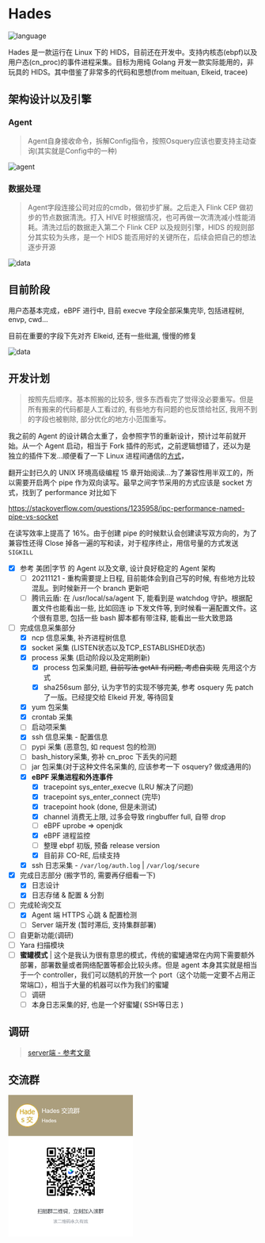 # Hades

![language](https://shields.io/github/languages/top/chriskalix/HIDS-Linux)

Hades 是一款运行在 Linux 下的 HIDS，目前还在开发中。支持内核态(ebpf)以及用户态(cn_proc)的事件进程采集。目标为用纯 Golang 开发一款实际能用的，非玩具的 HIDS。其中借鉴了非常多的代码和思想(from meituan, Elkeid, tracee)

## 架构设计以及引擎

### Agent

> Agent自身接收命令，拆解Config指令，按照Osquery应该也要支持主动查询(其实就是Config中的一种)

![agent](https://github.com/chriskaliX/HIDS-Linux/blob/main/imgs/agent.png)

### 数据处理

> Agent字段连接公司对应的cmdb，做初步扩展。之后走入 Flink CEP 做初步的节点数据清洗。打入 HIVE 时根据情况，也可再做一次清洗减小性能消耗。清洗过后的数据走入第二个 Flink CEP 以及规则引擎，HIDS 的规则部分其实较为头疼，是一个 HIDS 能否用好的关键所在，后续会把自己的想法逐步开源

![data](https://github.com/chriskaliX/HIDS-Linux/blob/main/imgs/data_analyze.png)

## 目前阶段

用户态基本完成，eBPF 进行中, 目前 execve 字段全部采集完毕, 包括进程树, envp, cwd...

目前在重要的字段下先对齐 Elkeid, 还有一些纰漏, 慢慢的修复

![data](https://github.com/chriskaliX/HIDS-Linux/blob/main/imgs/examples.png)

## 开发计划

> 按照先后顺序。基本照搬的比较多, 很多东西看完了觉得没必要重写。但是所有搬来的代码都是人工看过的, 有些地方有问题的也反馈给社区, 我用不到的字段也被剔除, 部分优化的地方小范围重写。

我之前的 Agent 的设计耦合太重了，会参照字节的重新设计，预计过年前就开始。从一个 Agent 启动，相当于 Fork 插件的形式，之前逻辑想错了，还以为是独立的插件下发...顺便看了一下 Linux 进程间通信的[方式](https://www.linuxprobe.com/linux-process-method.html)，

翻开尘封已久的 UNIX 环境高级编程 15 章开始阅读...为了兼容性用半双工的，所以需要开启两个 pipe 作为双向读写。最早之间字节采用的方式应该是 socket 方式，找到了 performance 对比如下

https://stackoverflow.com/questions/1235958/ipc-performance-named-pipe-vs-socket

在读写效率上提高了 16%。由于创建 pipe 的时候默认会创建读写双方向的，为了兼容性还得 Close 掉各一遍的写和读，对于程序终止，用信号量的方式发送 `SIGKILL` 

- [x] 参考 美团|字节 的 Agent 以及文章, 设计良好稳定的 Agent 架构
  - [ ] 20211121 - 重构需要提上日程, 目前能体会到自己写的时候, 有些地方比较混乱。到时候新开一个 branch 更新吧
  - [ ] 腾讯云盾: 在 /usr/local/sa/agent 下, 能看到是 watchdog 守护。根据配置文件也能看出一些, 比如回连 ip 下发文件等, 到时候看一遍配置文件。这个很有意思, 包括一些 bash 脚本都有带注释, 能看出一些大致思路
- [ ] 完成信息采集部分
  - [x] ncp 信息采集, 补齐进程树信息
  - [x] socket 采集 (LISTEN状态以及TCP_ESTABLISHED状态)
  - [x] process 采集 (启动阶段以及定期刷新)
    - [x] process 包采集问题, ~~目前写法 getAll 有问题, 考虑自实现~~ 先用这个方式
    - [x] sha256sum 部分, 认为字节的实现不够完美, 参考 osquery 先 patch 了一版。已经提交给 Elkeid 开发, 等待回复
  - [x] yum 包采集
  - [x] crontab 采集
  - [ ] 启动项采集
  - [x] ssh 信息采集 - 配置信息
  - [ ] pypi 采集 (恶意包, 如 request 包的检测)
  - [ ] bash_history采集, 弥补 cn_proc 下丢失的问题
  - [ ] jar 包采集(对于这种文件名采集的, 应该参考一下 osquery? 做成通用的)
  - [x] **eBPF 采集进程和外连事件**
    - [x] tracepoint sys_enter_execve (LRU 解决了问题)
    - [x] tracepoint sys_enter_connect (完毕)
    - [x] tracepoint hook (done, 但是未测试)
    - [x] channel 消费无上限, 过多会导致 ringbuffer full, 自带 drop
    - [ ] eBPF uprobe => openjdk
    - [x] eBPF 进程监控
    - [ ] 整理 ebpf 初版, 预备 release version
    - [x] 目前非 CO-RE, 后续支持
  - [x] ssh 日志采集 - `/var/log/auth.log` | `/var/log/secure`
- [x] 完成日志部分 (搬字节的, 需要再仔细看一下)
  - [x] 日志设计
  - [x] 日志存储 & 配置 & 分割
- [ ] 完成轮询交互
  - [x] Agent 端 HTTPS 心跳 & 配置检测
  - [ ] Server 端开发 (暂时滞后, 支持集群部署)
- [ ] 自更新功能(调研)
- [ ] Yara 扫描模块
- [ ] **蜜罐模式** | 这个是我认为很有意思的模式，传统的蜜罐通常在内网下需要额外部署，部署数量或者网络配置等都会比较头疼。但是 agent 本身其实就是相当于一个 controller，我们可以随机的开放一个 port（这个功能一定要不占用正常端口），相当于大量的机器可以作为我们的蜜罐
  - [ ] 调研
  - [ ] 本身日志采集的好, 也是一个好蜜罐( SSH等日志 )

## 调研

> [server端 - 参考文章](https://programmer.group/grpc-service-discovery-amp-load-balancing.html)

## 交流群

<img src="https://github.com/chriskaliX/Hades/blob/main/imgs/feishu.png" width="50%" style="float:left;"/>
